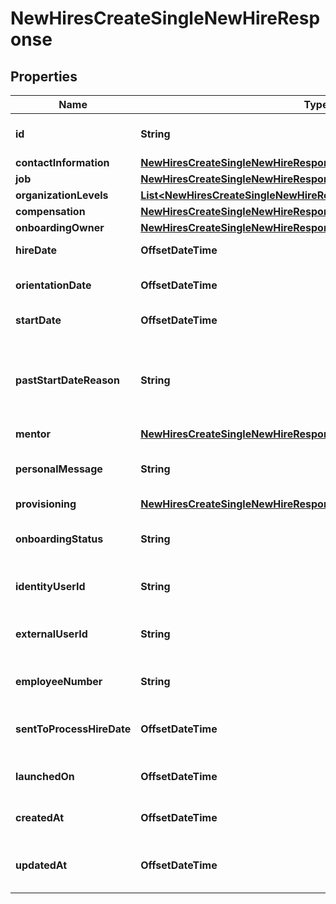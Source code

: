 

# NewHiresCreateSingleNewHireResponse


## Properties

| Name | Type | Description | Notes |
|------------ | ------------- | ------------- | -------------|
|**id** | **String** | Unique identifier of the new hire |  [optional] |
|**contactInformation** | [**NewHiresCreateSingleNewHireResponseContactInformation**](NewHiresCreateSingleNewHireResponseContactInformation.md) |  |  [optional] |
|**job** | [**NewHiresCreateSingleNewHireResponseJob**](NewHiresCreateSingleNewHireResponseJob.md) |  |  [optional] |
|**organizationLevels** | [**List&lt;NewHiresCreateSingleNewHireResponseOrganizationLevelsInner&gt;**](NewHiresCreateSingleNewHireResponseOrganizationLevelsInner.md) |  |  [optional] |
|**compensation** | [**NewHiresCreateSingleNewHireResponseCompensation**](NewHiresCreateSingleNewHireResponseCompensation.md) |  |  [optional] |
|**onboardingOwner** | [**NewHiresCreateSingleNewHireResponseOnboardingOwner**](NewHiresCreateSingleNewHireResponseOnboardingOwner.md) |  |  [optional] |
|**hireDate** | **OffsetDateTime** | Hire date of the new hire |  [optional] |
|**orientationDate** | **OffsetDateTime** | Orientation date of the new hire |  [optional] |
|**startDate** | **OffsetDateTime** | Start date of the new hire |  [optional] |
|**pastStartDateReason** | **String** | Reason why the new hire start date is 4 or more business days in the past |  [optional] |
|**mentor** | [**NewHiresCreateSingleNewHireResponseMentor**](NewHiresCreateSingleNewHireResponseMentor.md) |  |  [optional] |
|**personalMessage** | **String** | Personalized welcome message for the new hire |  [optional] |
|**provisioning** | [**NewHiresCreateSingleNewHireResponseProvisioning**](NewHiresCreateSingleNewHireResponseProvisioning.md) |  |  [optional] |
|**onboardingStatus** | **String** | The status of the new hire in onboarding |  [optional] |
|**identityUserId** | **String** | Identity user identifier of the new hire |  [optional] |
|**externalUserId** | **String** | External user identifier of the new hire |  [optional] |
|**employeeNumber** | **String** | Employee number of the new hire |  [optional] |
|**sentToProcessHireDate** | **OffsetDateTime** | Date that the new hire was processed |  [optional] |
|**launchedOn** | **OffsetDateTime** | Launch date of the new hire |  [optional] |
|**createdAt** | **OffsetDateTime** | Creation date of the new hire |  [optional] |
|**updatedAt** | **OffsetDateTime** | Last updated date of the new hire |  [optional] |



